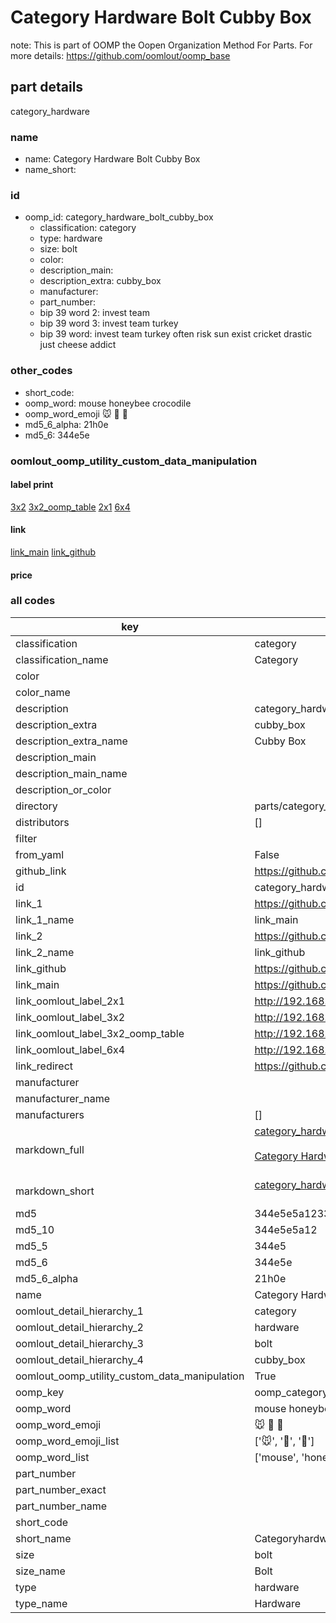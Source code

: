 # Category Hardware Bolt Cubby Box  

note: This is part of OOMP the Oopen Organization Method For Parts. For more details: https://github.com/oomlout/oomp_base

##  part details
  



category_hardware



### name
* name: Category Hardware Bolt Cubby Box
* name_short: 
### id
* oomp_id: category_hardware_bolt_cubby_box
  * classification: category
  * type: hardware
  * size: bolt
  * color: 
  * description_main: 
  * description_extra: cubby_box
  * manufacturer: 
  * part_number: 
  * bip 39 word 2: invest team
  * bip 39 word 3: invest team turkey
  * bip 39 word: invest team turkey often risk sun exist cricket drastic just cheese addict

### other_codes
* short_code: 
* oomp_word: mouse honeybee crocodile
* oomp_word_emoji :mouse: :honeybee: :crocodile:
* md5_6_alpha: 21h0e
* md5_6: 344e5e






### oomlout_oomp_utility_custom_data_manipulation
#### label print
[3x2](http://192.168.1.245:1112/?label=oomp%2021h0e)
[3x2_oomp_table](http://192.168.1.108:1112/?label=oomp%2021h0e)
[2x1](http://192.168.1.242:1112/?label=oomp%2021h0e)
[6x4](http://192.168.1.55:1112/?label=oomp%2021h0e)    

#### link

[link_main](https://github.com/oomlout/oomlout_oomp_version_1_messy/tree/main/parts/category_hardware_bolt_cubby_box) [link_github](https://github.com/oomlout/oomlout_oomp_version_1_messy/tree/main/parts/category_hardware_bolt_cubby_box)                             

#### price







### all codes 
| key | value |  
| --- | --- |  
| classification | category |  
| classification_name | Category |  
| color |  |  
| color_name |  |  
| description | category_hardware |  
| description_extra | cubby_box |  
| description_extra_name | Cubby Box |  
| description_main |  |  
| description_main_name |  |  
| description_or_color |   |  
| directory | parts/category_hardware_bolt_cubby_box |  
| distributors | [] |  
| filter |  |  
| from_yaml | False |  
| github_link | https://github.com/oomlout/oomlout_oomp_part_src/tree/main/parts/category_hardware_bolt_cubby_box |  
| id | category_hardware_bolt_cubby_box |  
| link_1 | https://github.com/oomlout/oomlout_oomp_version_1_messy/tree/main/parts/category_hardware_bolt_cubby_box |  
| link_1_name | link_main |  
| link_2 | https://github.com/oomlout/oomlout_oomp_version_1_messy/tree/main/parts/category_hardware_bolt_cubby_box |  
| link_2_name | link_github |  
| link_github | https://github.com/oomlout/oomlout_oomp_version_1_messy/tree/main/parts/category_hardware_bolt_cubby_box |  
| link_main | https://github.com/oomlout/oomlout_oomp_version_1_messy/tree/main/parts/category_hardware_bolt_cubby_box |  
| link_oomlout_label_2x1 | http://192.168.1.242:1112/?label=oomp%2021h0e |  
| link_oomlout_label_3x2 | http://192.168.1.245:1112/?label=oomp%2021h0e |  
| link_oomlout_label_3x2_oomp_table | http://192.168.1.108:1112/?label=oomp%2021h0e |  
| link_oomlout_label_6x4 | http://192.168.1.55:1112/?label=oomp%2021h0e |  
| link_redirect | https://github.com/oomlout/oomlout_oomp_version_1_messy/tree/main/parts/category_hardware_bolt_cubby_box |  
| manufacturer |  |  
| manufacturer_name |  |  
| manufacturers | [] |  
| markdown_full | [category_hardware_bolt_cubby_box](none)<br>[](none)<br>[Category Hardware Bolt Cubby Box](none)<br><br> |  
| markdown_short | [category_hardware_bolt_cubby_box](none)<br><br> |  
| md5 | 344e5e5a123369fb655d399bd577abaf |  
| md5_10 | 344e5e5a12 |  
| md5_5 | 344e5 |  
| md5_6 | 344e5e |  
| md5_6_alpha | 21h0e |  
| name | Category Hardware Bolt Cubby Box |  
| oomlout_detail_hierarchy_1 | category |  
| oomlout_detail_hierarchy_2 | hardware |  
| oomlout_detail_hierarchy_3 | bolt |  
| oomlout_detail_hierarchy_4 | cubby_box |  
| oomlout_oomp_utility_custom_data_manipulation | True |  
| oomp_key | oomp_category_hardware_bolt_cubby_box |  
| oomp_word | mouse honeybee crocodile |  
| oomp_word_emoji | :mouse: :honeybee: :crocodile: |  
| oomp_word_emoji_list | [':mouse:', ':honeybee:', ':crocodile:'] |  
| oomp_word_list | ['mouse', 'honeybee', 'crocodile'] |  
| part_number |  |  
| part_number_exact |  |  
| part_number_name |  |  
| short_code |  |  
| short_name | Categoryhardware |  
| size | bolt |  
| size_name | Bolt |  
| type | hardware |  
| type_name | Hardware |  

